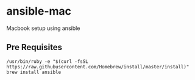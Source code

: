 # ansible-mac
Macbook setup using ansible


## Pre Requisites
```
/usr/bin/ruby -e "$(curl -fsSL https://raw.githubusercontent.com/Homebrew/install/master/install)"
brew install ansible
```
